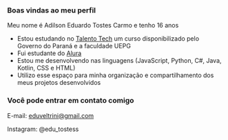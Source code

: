 ### Boas vindas ao meu perfil

Meu nome é Adilson Eduardo Tostes Carmo e tenho 16 anos

- Estou estudando no [Talento Tech](https://ead.uepg.br/site/talento_tech) um curso disponibilizado pelo Governo do Paraná e a faculdade UEPG
- Fui estudante do [Alura](https://www.alura.com.br)
- Estou me desenvolvendo nas linguagens (JavaScript, Python, C#, Java, Kotlin, CSS e HTML)
- Utilizo esse espaço para minha organização e compartilhamento dos meus projetos desenvolvidos

### Você pode entrar em contato comigo

E-mail: eduveltrini@gmail.com

Instagram: @edu_tostess

